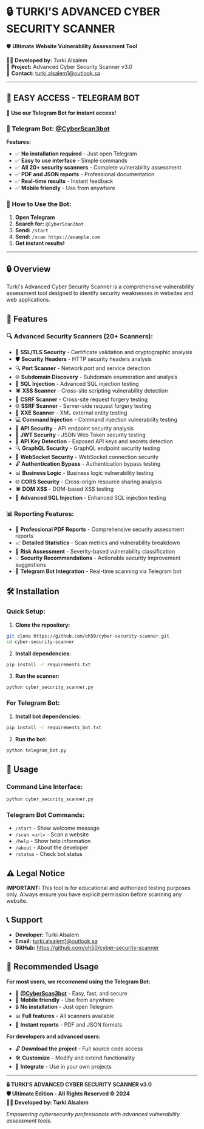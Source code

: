 # 🔒 TURKI'S ADVANCED CYBER SECURITY SCANNER

🛡️ **Ultimate Website Vulnerability Assessment Tool**

👨‍💻 **Developed by:** Turki Alsalem  
🚀 **Project:** Advanced Cyber Security Scanner v3.0  
📧 **Contact:** turki.alsalem1@outlook.sa  

---

## 🤖 **EASY ACCESS - TELEGRAM BOT**

**🚀 Use our Telegram Bot for instant access!**

### **📱 Telegram Bot: [@CyberScan3bot](https://t.me/CyberScan3bot)**

**Features:**
- ✅ **No installation required** - Just open Telegram
- ✅ **Easy to use interface** - Simple commands
- ✅ **All 20+ security scanners** - Complete vulnerability assessment
- ✅ **PDF and JSON reports** - Professional documentation
- ✅ **Real-time results** - Instant feedback
- ✅ **Mobile friendly** - Use from anywhere

### **🚀 How to Use the Bot:**

1. **Open Telegram**
2. **Search for:** `@CyberScan3bot`
3. **Send:** `/start`
4. **Send:** `/scan https://example.com`
5. **Get instant results!**

---

## 🔒 **Overview**

Turki's Advanced Cyber Security Scanner is a comprehensive vulnerability assessment tool designed to identify security weaknesses in websites and web applications.

## 🚀 **Features**

### **🔍 Advanced Security Scanners (20+ Scanners):**
- 🔐 **SSL/TLS Security** - Certificate validation and cryptographic analysis
- 🛡️ **Security Headers** - HTTP security headers analysis
- 🔍 **Port Scanner** - Network port and service detection
- 🌐 **Subdomain Discovery** - Subdomain enumeration and analysis
- 💉 **SQL Injection** - Advanced SQL injection testing
- 🕷️ **XSS Scanner** - Cross-site scripting vulnerability detection
- 🔄 **CSRF Scanner** - Cross-site request forgery testing
- 🌐 **SSRF Scanner** - Server-side request forgery testing
- 📄 **XXE Scanner** - XML external entity testing
- 💻 **Command Injection** - Command injection vulnerability testing
- 🔌 **API Security** - API endpoint security analysis
- 🔐 **JWT Security** - JSON Web Token security testing
- 🔑 **API Key Detection** - Exposed API keys and secrets detection
- 🔍 **GraphQL Security** - GraphQL endpoint security testing
- 📡 **WebSocket Security** - WebSocket connection security
- 🔓 **Authentication Bypass** - Authentication bypass testing
- 📊 **Business Logic** - Business logic vulnerability testing
- 🌐 **CORS Security** - Cross-origin resource sharing analysis
- 🕷️ **DOM XSS** - DOM-based XSS testing
- 💉 **Advanced SQL Injection** - Enhanced SQL injection testing

### **📊 Reporting Features:**
- 📄 **Professional PDF Reports** - Comprehensive security assessment reports
- 📈 **Detailed Statistics** - Scan metrics and vulnerability breakdown
- 🎯 **Risk Assessment** - Severity-based vulnerability classification
- 💡 **Security Recommendations** - Actionable security improvement suggestions
- 📱 **Telegram Bot Integration** - Real-time scanning via Telegram bot

## 🛠️ **Installation**

### **Quick Setup:**

1. **Clone the repository:**
```bash
git clone https://github.com/oh50/cyber-security-scanner.git
cd cyber-security-scanner
```

2. **Install dependencies:**
```bash
pip install -r requirements.txt
```

3. **Run the scanner:**
```bash
python cyber_security_scanner.py
```

### **For Telegram Bot:**

1. **Install bot dependencies:**
```bash
pip install -r requirements_bot.txt
```

2. **Run the bot:**
```bash
python telegram_bot.py
```

## 📱 **Usage**

### **Command Line Interface:**
```bash
python cyber_security_scanner.py
```

### **Telegram Bot Commands:**
- `/start` - Show welcome message
- `/scan <url>` - Scan a website
- `/help` - Show help information
- `/about` - About the developer
- `/status` - Check bot status

## ⚠️ **Legal Notice**

**IMPORTANT:** This tool is for educational and authorized testing purposes only. Always ensure you have explicit permission before scanning any website.

## 📞 **Support**

- **Developer:** Turki Alsalem
- **Email:** turki.alsalem1@outlook.sa
- **GitHub:** https://github.com/oh50/cyber-security-scanner

## 🎯 **Recommended Usage**

**For most users, we recommend using the Telegram Bot:**
- 🤖 **[@CyberScan3bot](https://t.me/CyberScan3bot)** - Easy, fast, and secure
- 📱 **Mobile friendly** - Use from anywhere
- 🔒 **No installation** - Just open Telegram
- 📊 **Full features** - All scanners available
- 📄 **Instant reports** - PDF and JSON formats

**For developers and advanced users:**
- 🔓 **Download the project** - Full source code access
- 🛠️ **Customize** - Modify and extend functionality
- 🔧 **Integrate** - Use in your own projects

---

**🔒 TURKI'S ADVANCED CYBER SECURITY SCANNER v3.0**  
**🛡️ Ultimate Edition - All Rights Reserved © 2024**  
**👨‍💻 Developed by: Turki Alsalem**


*Empowering cybersecurity professionals with advanced vulnerability assessment tools.*
